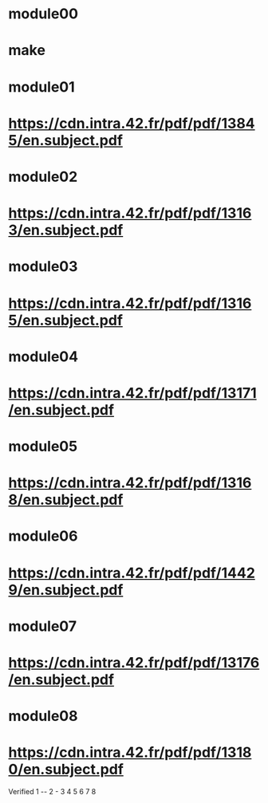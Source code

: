 # module00
# make
# module01
# https://cdn.intra.42.fr/pdf/pdf/13845/en.subject.pdf
# module02
# https://cdn.intra.42.fr/pdf/pdf/13163/en.subject.pdf
# module03
# https://cdn.intra.42.fr/pdf/pdf/13165/en.subject.pdf
# module04
# https://cdn.intra.42.fr/pdf/pdf/13171/en.subject.pdf
# module05
# https://cdn.intra.42.fr/pdf/pdf/13168/en.subject.pdf
# module06
# https://cdn.intra.42.fr/pdf/pdf/14429/en.subject.pdf
# module07
# https://cdn.intra.42.fr/pdf/pdf/13176/en.subject.pdf
# module08
# https://cdn.intra.42.fr/pdf/pdf/13180/en.subject.pdf

Verified
1 --
2 -
3
4
5
6
7
8
